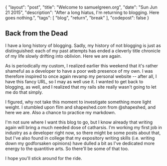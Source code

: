 {
  "layout": "post",
  "title": "Welcome to samuelgreen.org",
  "date": "Sun Jun 21 2015",
  "description": "After a long hiatus, I'm returning to blogging. Here goes nothing.",
  "tags": [
    "blog", "return", "break"
  ],
  "codepost": false
}

## Back from the Dead

I have a long history of blogging. Sadly, my history of not blogging is just as distinguished: each of my past attempts has ended a cleverly title chronicle of my life slowly drifting into oblivion. Here we are again.

As is periodically my custom, I realized earlier this weekend that it's rather shameful as a developer to have a poor web presence of my own. I was therefore inspired to once again revamp my personal website -- after all, I have this fancy URL, so I may as well use it. I wanted to get back to blogging, as well, and I realized that my rails site really wasn't going to let me do that simply.

I figured, why not take this moment to investigate something more light weight. I stumbled upon flim and shapeshed.com from @shapeshed, and here we are. Also a chance to practice my markdown. 

I'm not sure where I want this blog to go, but I know already that writing again will bring a much needed dose of catharsis. I'm working my first job in industry as a developer right now, so there might be some posts about that, but I've also found in college that my expository writing skills (i.e. writing down my godforsaken opinions) have dulled a bit as I've dedicated more energy to the quantitive arts. So there'll be some of that too. 

I hope you'll stick around for the ride. 